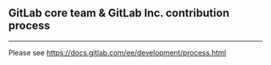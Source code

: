 ## GitLab core team & GitLab Inc. contribution process

---

Please see https://docs.gitlab.com/ee/development/process.html